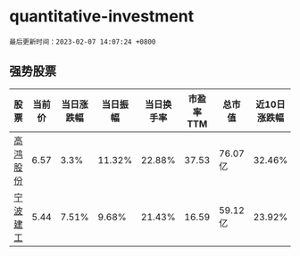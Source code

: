 # quantitative-investment

`最后更新时间：2023-02-07 14:07:24 +0800`

## 强势股票

|股票|当前价|当日涨跌幅|当日振幅|当日换手率|市盈率TTM|总市值|近10日涨跌幅|
|----|----|----|----|----|----|----|----|
|[高鸿股份](https://xueqiu.com/S/SZ000851)|6.57|3.3%|11.32%|22.88%|37.53|76.07亿|32.46%|
|[宁波建工](https://xueqiu.com/S/SH601789)|5.44|7.51%|9.68%|21.43%|16.59|59.12亿|23.92%|
